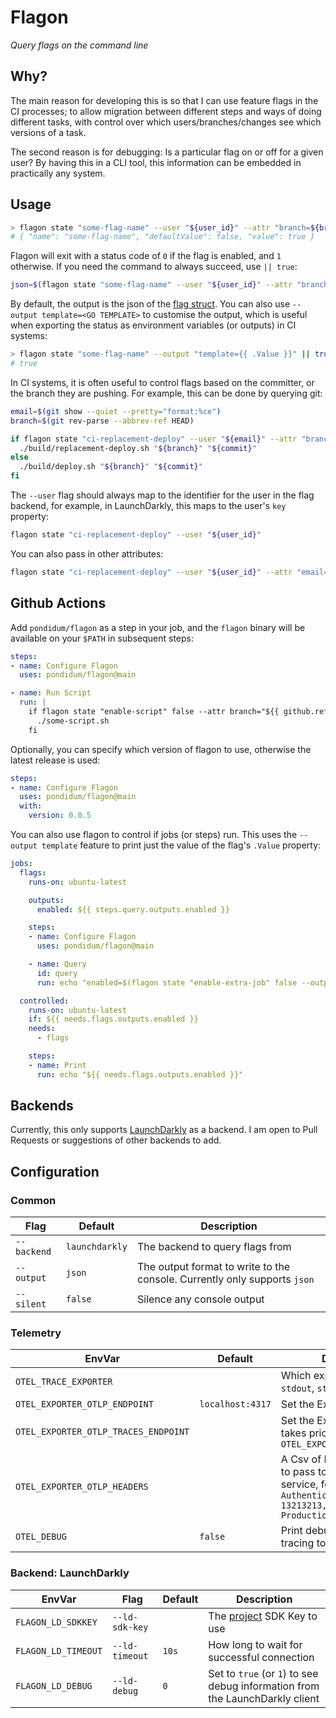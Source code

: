 # Flagon

*Query flags on the command line*

## Why?

The main reason for developing this is so that I can use feature flags in the CI processes; to allow migration between different steps and ways of doing different tasks, with control over which users/branches/changes see which versions of a task.

The second reason is for debugging:  Is a particular flag on or off for a given user?  By having this in a CLI tool, this information can be embedded in practically any system.

## Usage

```bash
> flagon state "some-flag-name" --user "${user_id}" --attr "branch=${branch}"
# { "name": "some-flag-name", "defaultValue": false, "value": true }
```

Flagon will exit with a status code of `0` if the flag is enabled, and `1` otherwise.  If you need the command to always succeed, use `|| true`:

```bash
json=$(flagon state "some-flag-name" --user "${user_id}" --attr "branch=${branch}" || true)
```

By default, the output is the json of the [flag struct](./backends/backend.go#10).  You can also use `--output template=<GO TEMPLATE>` to customise the output, which is useful when exporting the status as environment variables (or outputs) in CI systems:

```bash
> flagon state "some-flag-name" --output "template={{ .Value }}" || true
# true
```

In CI systems, it is often useful to control flags based on the committer, or the branch they are pushing.  For example, this can be done by querying git:

```bash
email=$(git show --quiet --pretty="format:%ce")
branch=$(git rev-parse --abbrev-ref HEAD)

if flagon state "ci-replacement-deploy" --user "${email}" --attr "branch=${branch}" --silent; then
  ./build/replacement-deploy.sh "${branch}" "${commit}"
else
  ./build/deploy.sh "${branch}" "${commit}"
fi
```


The `--user` flag should always map to the identifier for the user in the flag backend, for example, in LaunchDarkly, this maps to the user's `key` property:

```bash
flagon state "ci-replacement-deploy" --user "${user_id}"
```

You can also pass in other attributes:

```bash
flagon state "ci-replacement-deploy" --user "${user_id}" --attr "email=${email}"
```


## Github Actions

Add `pondidum/flagon` as a step in your job, and the `flagon` binary will be available on your `$PATH` in subsequent steps:

```yaml
steps:
- name: Configure Flagon
  uses: pondidum/flagon@main

- name: Run Script
  run: |
    if flagon state "enable-script" false --attr branch="${{ github.ref_name }}"; then
      ./some-script.sh
    fi
```

Optionally, you can specify which version of flagon to use, otherwise the latest release is used:

```yaml
steps:
- name: Configure Flagon
  uses: pondidum/flagon@main
  with:
    version: 0.0.5
```

You can also use flagon to control if jobs (or steps) run.  This uses the `--output template` feature to print just the value of the flag's `.Value` property:

```yaml
jobs:
  flags:
    runs-on: ubuntu-latest

    outputs:
      enabled: ${{ steps.query.outputs.enabled }}

    steps:
    - name: Configure Flagon
      uses: pondidum/flagon@main

    - name: Query
      id: query
      run: echo "enabled=$(flagon state "enable-extra-job" false --output "template={{ .Value }}")" >> "${GITHUB_OUTPUT}"

  controlled:
    runs-on: ubuntu-latest
    if: ${{ needs.flags.outputs.enabled }}
    needs:
      - flags

    steps:
    - name: Print
      run: echo "${{ needs.flags.outputs.enabled }}"
```

## Backends

Currently, this only supports [LaunchDarkly] as a backend.  I am open to Pull Requests or suggestions of other backends to add.

## Configuration

### Common

| Flag        | Default         | Description                                                                 |
|-------------|-----------------|-----------------------------------------------------------------------------|
| `--backend` | `launchdarkly`  | The backend to query flags from                                             |
| `--output`  | `json`          | The output format to write to the console.  Currently only supports `json`  |
| `--silent`  | `false`         | Silence any console output                                                  |

### Telemetry

| EnvVar                                | Default           | Description                                                     |
|---------------------------------------|-------------------|-----------------------------------------------------------------|
| `OTEL_TRACE_EXPORTER`                 | ` `               | Which exporter to use: `otlp`, `stdout`, `stderr`               |
| `OTEL_EXPORTER_OTLP_ENDPOINT`         | `localhost:4317`  | Set the Exporter endpoint                                       |
| `OTEL_EXPORTER_OTLP_TRACES_ENDPOINT`  | ` `               | Set the Exporter endpoint, takes priority over `OTEL_EXPORTER_OTLP_ENDPOINT` |
| `OTEL_EXPORTER_OTLP_HEADERS`          | ` `               | A Csv of Headers and Values to pass to the tracing service, for example `Authentication: Bearer 13213213,X-Environment: Production` |
| `OTEL_DEBUG`                          | `false`           | Print debug information from tracing to the console             |

### Backend: LaunchDarkly

| EnvVar              | Flag           | Default  | Description                                                                  |
|---------------------|----------------|----------|------------------------------------------------------------------------------|
| `FLAGON_LD_SDKKEY`  | `--ld-sdk-key` |          | The [project](https://app.launchdarkly.com/settings/projects) SDK Key to use |
| `FLAGON_LD_TIMEOUT` | `--ld-timeout` | `10s`    | How long to wait for successful connection                                   |
| `FLAGON_LD_DEBUG`   | `--ld-debug`   | `0`      | Set to `true` (or `1`) to see debug information from the LaunchDarkly client |


[LaunchDarkly]: https://launchdarkly.com
